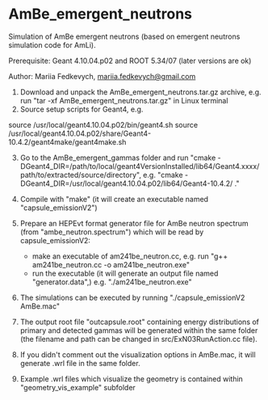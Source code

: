 # AmBe_emergent_neutrons

Simulation of AmBe emergent neutrons (based on emergent neutrons simulation code for AmLi). 

Prerequisite: Geant 4.10.04.p02 and ROOT 5.34/07 (later versions are ok)

Author: Mariia Fedkevych, mariia.fedkevych@gmail.com

1. Download and unpack the AmBe_emergent_neutrons.tar.gz archive, e.g. run "tar -xf AmBe_emergent_neutrons.tar.gz" in Linux terminal
2. Source setup scripts for Geant4, e.g.

source /usr/local/geant4.10.04.p02/bin/geant4.sh
source /usr/local/geant4.10.04.p02/share/Geant4-10.4.2/geant4make/geant4make.sh

3. Go to the AmBe_emergent_gammas folder and run "cmake -DGeant4_DIR=/path/to/local/geant4VersionInstalled/lib64/Geant4.xxxx/ path/to/extracted/source/directory", e.g.
"cmake -DGeant4_DIR=/usr/local/geant4.10.04.p02/lib64/Geant4-10.4.2/ ."

4. Compile with "make" (it will create an executable named "capsule_emissionV2")
5. Prepare an HEPEvt format generator file for AmBe neutron spectrum (from "ambe_neutron.spectrum") which will be read by capsule_emissionV2: 
    - make an executable of am241be_neutron.cc, e.g. run "g++ am241be_neutron.cc -o am241be_neutron.exe" 
    - run the executable (it will generate an output file named "generator.data",) e.g. "./am241be_neutron.exe"
6. The simulations can be executed by running "./capsule_emissionV2 AmBe.mac"
7. The output root file "outcapsule.root" containing energy distributions of primary and detected gammas will be generated within the same folder (the filename and path can be changed in src/ExN03RunAction.cc file). 
8. If you didn't comment out the visualization options in AmBe.mac, it will generate .wrl file in the same folder. 
9. Example .wrl files which visualize the geometry is contained within "geometry_vis_example" subfolder
